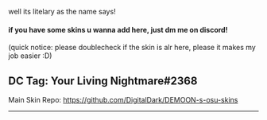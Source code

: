 well its litelary as the name says!

#### if you have some skins u wanna add here, just dm me on discord! 
(quick notice: please doublecheck if the skin is alr here, please it makes my job easier :D) 

DC Tag: Your Living Nightmare#2368
-------------------------------------------------

Main Skin Repo: https://github.com/DigitalDark/DEMOON-s-osu-skins

-------------------------------------------------

